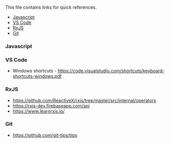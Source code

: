 This file contains links for quick references. 


* [Javascript](#javascript)
* [VS Code](#vs-code)
* [RxJS](#rxjs)
* [Git](#git)


### Javascript



### VS Code
- Windows shortcuts - https://code.visualstudio.com/shortcuts/keyboard-shortcuts-windows.pdf

### RxJS
- https://github.com/ReactiveX/rxjs/tree/master/src/internal/operators 
- https://rxjs-dev.firebaseapp.com/api 
- https://www.learnrxjs.io/

### Git
- https://github.com/git-tips/tips
